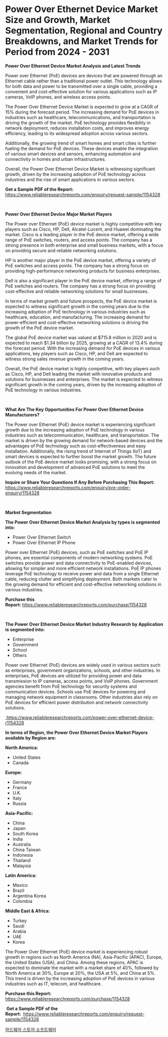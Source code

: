 <p><h1>Power Over Ethernet Device Market Size and Growth, Market Segmentation, Regional and Country Breakdowns, and Market Trends for Period from 2024 -  2031</h1></p><p><strong>Power Over Ethernet Device Market Analysis and Latest Trends</strong></p>
<p><p>Power over Ethernet (PoE) devices are devices that are powered through an Ethernet cable rather than a traditional power outlet. This technology allows for both data and power to be transmitted over a single cable, providing a convenient and cost-effective solution for various applications such as IP cameras, VoIP phones, and wireless access points.</p><p>The Power Over Ethernet Device Market is expected to grow at a CAGR of 15% during the forecast period. The increasing demand for PoE devices in industries such as healthcare, telecommunications, and transportation is driving the growth of the market. PoE technology provides flexibility in network deployment, reduces installation costs, and improves energy efficiency, leading to its widespread adoption across various sectors.</p><p>Additionally, the growing trend of smart homes and smart cities is further fueling the demand for PoE devices. These devices enable the integration of various smart devices and sensors, enhancing automation and connectivity in homes and urban infrastructures.</p><p>Overall, the Power Over Ethernet Device Market is witnessing significant growth, driven by the increasing adoption of PoE technology across industries and the rise of smart applications in various sectors.</p></p>
<p><strong>Get a Sample PDF of the Report:&nbsp;</strong> <a href="https://www.reliableresearchreports.com/enquiry/request-sample/1154328">https://www.reliableresearchreports.com/enquiry/request-sample/1154328</a></p>
<p>&nbsp;</p>
<p><strong>Power Over Ethernet Device Major Market Players</strong></p>
<p><p>The Power over Ethernet (PoE) device market is highly competitive with key players such as Cisco, HP, Dell, Alcatel-Lucent, and Huawei dominating the market. Cisco is a leading player in the PoE device market, offering a wide range of PoE switches, routers, and access points. The company has a strong presence in both enterprise and small business markets, with a focus on providing secure and reliable networking solutions.</p><p>HP is another major player in the PoE device market, offering a variety of PoE switches and access points. The company has a strong focus on providing high-performance networking products for business enterprises.</p><p>Dell is also a significant player in the PoE device market, offering a range of PoE switches and routers. The company has a strong focus on providing cost-effective and reliable networking solutions for small businesses.</p><p>In terms of market growth and future prospects, the PoE device market is expected to witness significant growth in the coming years due to the increasing adoption of PoE technology in various industries such as healthcare, education, and manufacturing. The increasing demand for power-efficient and cost-effective networking solutions is driving the growth of the PoE device market.</p><p>The global PoE device market was valued at $715.8 million in 2020 and is expected to reach $1.34 billion by 2025, growing at a CAGR of 13.4% during the forecast period. With the increasing demand for PoE devices in various applications, key players such as Cisco, HP, and Dell are expected to witness strong sales revenue growth in the coming years.</p><p>Overall, the PoE device market is highly competitive, with key players such as Cisco, HP, and Dell leading the market with innovative products and solutions for businesses and enterprises. The market is expected to witness significant growth in the coming years, driven by the increasing adoption of PoE technology in various industries.</p></p>
<p>&nbsp;</p>
<p><strong>What Are The Key Opportunities For Power Over Ethernet Device Manufacturers?</strong></p>
<p><p>The Power over Ethernet (PoE) device market is experiencing significant growth due to the increasing adoption of PoE technology in various industries such as telecommunication, healthcare, and transportation. The market is driven by the growing demand for network-based devices and the advantages of PoE technology such as cost-effectiveness and easy installation. Additionally, the rising trend of Internet of Things (IoT) and smart devices is expected to further boost the market growth. The future outlook of the PoE device market looks promising, with a strong focus on innovation and development of advanced PoE solutions to meet the evolving needs of the market.</p></p>
<p><strong>Inquire or Share Your Questions If Any Before Purchasing This Report:</strong> <a href="https://www.reliableresearchreports.com/enquiry/pre-order-enquiry/1154328">https://www.reliableresearchreports.com/enquiry/pre-order-enquiry/1154328</a></p>
<p>&nbsp;</p>
<p><strong>Market Segmentation</strong></p>
<p><strong>The Power Over Ethernet Device Market Analysis by types is segmented into:</strong></p>
<p><ul><li>Power Over Ethernet Switch</li><li>Power Over Ethernet IP Phone</li></ul></p>
<p><p>Power over Ethernet (PoE) devices, such as PoE switches and PoE IP phones, are essential components of modern networking systems. PoE switches provide power and data connectivity to PoE-enabled devices, allowing for simpler and more efficient network installations. PoE IP phones leverage PoE technology to receive power and data from a single Ethernet cable, reducing clutter and simplifying deployment. Both markets cater to the growing demand for efficient and cost-effective networking solutions in various industries.</p></p>
<p><strong>Purchase this Report:&nbsp;</strong><a href="https://www.reliableresearchreports.com/purchase/1154328">https://www.reliableresearchreports.com/purchase/1154328</a></p>
<p>&nbsp;</p>
<p><strong>The Power Over Ethernet Device Market Industry Research by Application is segmented into:</strong></p>
<p><ul><li>Enterprise</li><li>Government</li><li>School</li><li>Others</li></ul></p>
<p><p>Power over Ethernet (PoE) devices are widely used in various sectors such as enterprises, government organizations, schools, and other industries. In enterprises, PoE devices are utilized for providing power and data transmission to IP cameras, access points, and VoIP phones. Government agencies benefit from PoE technology for security systems and communication devices. Schools use PoE devices for powering and managing network equipment in classrooms. Other industries also rely on PoE devices for efficient power distribution and network connectivity solutions.</p></p>
<p><a href="https://www.reliableresearchreports.com/power-over-ethernet-device-r1154328">&nbsp;https://www.reliableresearchreports.com/power-over-ethernet-device-r1154328</a></p>
<p><strong>In terms of Region, the Power Over Ethernet Device Market Players available by Region are:</strong></p>
<p>
    <p> <strong> North America: </strong>
        <ul>
            <li>United States</li>
            <li>Canada</li>
        </ul>
        </p> 
    <p> <strong> Europe: </strong>
        <ul>
            <li>Germany</li>
            <li>France</li>
            <li>U.K.</li>
            <li>Italy</li>
            <li>Russia</li>
        </ul>
        </p> 
    <p> <strong> Asia-Pacific: </strong>
        <ul>
            <li>China</li>
            <li>Japan</li>
            <li>South Korea</li>
            <li>India</li>
            <li>Australia</li>
            <li>China Taiwan</li>
            <li>Indonesia</li>
            <li>Thailand</li>
            <li>Malaysia</li>
        </ul>
        </p> 
    <p> <strong> Latin America: </strong>
        <ul>
            <li>Mexico</li>
            <li>Brazil</li>
            <li>Argentina Korea</li>
            <li>Colombia</li>
        </ul>
        </p> 
    <p> <strong> Middle East & Africa: </strong>
        <ul>
            <li>Turkey</li>
            <li>Saudi</li>
            <li>Arabia</li>
            <li>UAE</li>
            <li>Korea</li>
        </ul>
    </p>
    </p>
<p><p>The Power Over Ethernet (PoE) device market is experiencing robust growth in regions such as North America (NA), Asia-Pacific (APAC), Europe, the United States (USA), and China. Among these regions, APAC is expected to dominate the market with a market share of 40%, followed by North America at 30%, Europe at 20%, the USA at 5%, and China at 5%. This trend is driven by the increasing adoption of PoE devices in various industries such as IT, telecom, and healthcare.</p></p>
<p><strong>Purchase this Report: </strong><a href="https://www.reliableresearchreports.com/purchase/1154328">https://www.reliableresearchreports.com/purchase/1154328</a></p>
<p>&nbsp;<strong>Get a Sample PDF of the Report:&nbsp;&nbsp;</strong><a href="https://www.reliableresearchreports.com/enquiry/request-sample/1154328">https://www.reliableresearchreports.com/enquiry/request-sample/1154328</a></p>
<p><strong></strong></p>
<p><p><a href="https://medium.com/@fosterfahey1971/%ED%95%98%EB%93%9C%EC%9B%A8%EC%96%B4-%EA%B0%80%EA%B2%8C-%EC%86%8C%ED%94%84%ED%8A%B8%EC%9B%A8%EC%96%B4-%EC%8B%9C%EC%9E%A5-%EA%B7%9C%EB%AA%A8-cagr-%ED%8A%B8%EB%A0%8C%EB%93%9C-2024-2030-43c72bc7acf1">하드웨어 스토어 소프트웨어</a></p></p>
